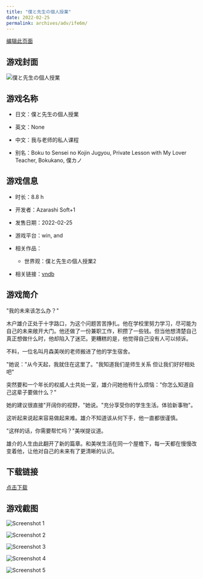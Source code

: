 ```yaml
---
title: "僕と先生の個人授業"
date: 2022-02-25
permalink: archives/adv/ife6m/
---
```

[编辑此页面](https://github.com/ACG-3/ADV3-source/blob/main/source/_posts/%E5%83%95%E3%81%A8%E5%85%88%E7%94%9F%E3%81%AE%E5%80%8B%E4%BA%BA%E6%8E%88%E6%A5%AD.md)

## 游戏封面

![僕と先生の個人授業](https://pan.timero.xyz/d/onedrive/img_lib_001/%E5%83%95%E3%81%A8%E5%85%88%E7%94%9F%E3%81%AE%E5%80%8B%E4%BA%BA%E6%8E%88%E6%A5%AD_cover.avif)


## 游戏名称

- 日文：僕と先生の個人授業
- 英文：None
- 中文：我与老师的私人课程

- 别名：Boku to Sensei no Kojin Jugyou, Private Lesson with My Lover Teacher, Bokukano, 僕カノ


## 游戏信息

- 时长：8.8 h
- 开发者：Azarashi Soft+1
- 发售日期：2022-02-25
- 游戏平台：win, and
- 相关作品：
   - 世界观：僕と先生の個人授業2

- 相关链接：[vndb](https://vndb.org/v32661)


## 游戏简介

"我的未来该怎么办？"

木户雄介正处于十字路口，为这个问题苦苦挣扎。他在学校里努力学习，尽可能为自己的未来敞开大门。他还做了一份兼职工作，积攒了一些钱。但当他想清楚自己真正想做什么时，他却陷入了迷茫。更糟糕的是，他觉得自己没有人可以倾诉。

不料，一位名叫月森美咲的老师搬进了他的学生宿舍。

"她说："从今天起，我就住在这里了。"我知道我们是师生关系 但让我们好好相处吧"

突然要和一个年长的权威人士共处一室，雄介问她他有什么烦恼："你怎么知道自己这辈子要做什么？"

她的建议很直接"开阔你的视野，"她说。"充分享受你的学生生活。体验新事物"。

这听起来说起来容易做起来难。雄介不知道该从何下手，他一直都很谨慎。

"这样的话，你需要帮忙吗？"美咲提议道。

雄介的人生由此翻开了新的篇章。和美咲生活在同一个屋檐下，每一天都在慢慢改变着他，让他对自己的未来有了更清晰的认识。


## 下载链接

[点击下载](https://pan.timero.xyz/onedrive/adv_lib_001/%E5%83%95%E3%81%A8%E5%85%88%E7%94%9F%E3%81%AE%E5%80%8B%E4%BA%BA%E6%8E%88%E6%A5%AD)


## 游戏截图


![Screenshot 1](https://pan.timero.xyz/d/onedrive/img_lib_001/%E5%83%95%E3%81%A8%E5%85%88%E7%94%9F%E3%81%AE%E5%80%8B%E4%BA%BA%E6%8E%88%E6%A5%AD_Screenshot_1.avif)

![Screenshot 2](https://pan.timero.xyz/d/onedrive/img_lib_001/%E5%83%95%E3%81%A8%E5%85%88%E7%94%9F%E3%81%AE%E5%80%8B%E4%BA%BA%E6%8E%88%E6%A5%AD_Screenshot_2.avif)

![Screenshot 3](https://pan.timero.xyz/d/onedrive/img_lib_001/%E5%83%95%E3%81%A8%E5%85%88%E7%94%9F%E3%81%AE%E5%80%8B%E4%BA%BA%E6%8E%88%E6%A5%AD_Screenshot_3.avif)

![Screenshot 4](https://pan.timero.xyz/d/onedrive/img_lib_001/%E5%83%95%E3%81%A8%E5%85%88%E7%94%9F%E3%81%AE%E5%80%8B%E4%BA%BA%E6%8E%88%E6%A5%AD_Screenshot_4.avif)

![Screenshot 5](https://pan.timero.xyz/d/onedrive/img_lib_001/%E5%83%95%E3%81%A8%E5%85%88%E7%94%9F%E3%81%AE%E5%80%8B%E4%BA%BA%E6%8E%88%E6%A5%AD_Screenshot_5.avif)

